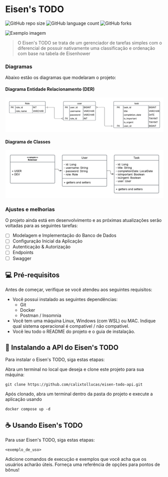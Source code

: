 # Eisen's TODO

![GitHub repo size](https://img.shields.io/github/repo-size/calixtollucas/eisen-todo-api?style=for-the-badge)
![GitHub language count](https://img.shields.io/github/languages/count/calixtollucas/eisen-todo-api?style=for-the-badge)
![GitHub forks](https://img.shields.io/github/forks/calixtollucas/eisen-todo-api?style=for-the-badge)

<img src="imagem.png" alt="Exemplo imagem">

> O Eisen's TODO se trata de um gerenciador de tarefas simples com o 
diferencial de possuir nativamente uma classificação e ordenação com base na tabela de Eisenhower

### Diagramas
Abaixo estão os diagramas que modelaram o projeto:

#### Diagrama Entidade Relacionamento (DER)
<img src="./diagrams/DER.png" alt="Diagrama de Entidade Relacionamento">

#### Diagrama de Classes
<img src="./diagrams/Diagrama_de_Classes.png" alt="Diagrama de classes">

### Ajustes e melhorias

O projeto ainda está em desenvolvimento e as próximas atualizações serão voltadas para as seguintes tarefas:

- [ ] Modelagem e Implementação do Banco de Dados
- [ ] Configuração Inicial da Aplicação
- [ ] Autenticação & Autorização
- [ ] Endpoints
- [ ] Swagger

## 💻 Pré-requisitos

Antes de começar, verifique se você atendeu aos seguintes requisitos:

- Você possui instalado as seguintes dependências:
  - Git
  - Docker
  - Postman / Insomnia
- Você tem uma máquina Linux, Windows (com WSL) ou MAC. Indique qual sistema operacional é compatível / não compatível.
- Você leu todo o README do projeto e o guia de instalação.

## 🚀 Instalando a API do Eisen's TODO

Para instalar o Eisen's TODO, siga estas etapas:

Abra um terminal no local que deseja e clone este projeto para sua máquina:
```
git clone https://github.com/calixtollucas/eisen-todo-api.git
```

Após clonado, abra um terminal dentro da pasta do projeto e execute a aplicação usando
```
docker compose up -d
```

## ☕ Usando Eisen's TODO

Para usar Eisen's TODO, siga estas etapas:

```
<exemplo_de_uso>
```

Adicione comandos de execução e exemplos que você acha que os usuários acharão úteis. Forneça uma referência de opções para pontos de bônus!